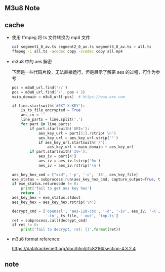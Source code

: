## M3u8 Note

## cache

* 使用 ffmpeg 将 ts 文件转换为 mp4 文件

    ```bash
    cat segment1_0_av.ts segment2_0_av.ts segment3_0_av.ts > all.ts
    ffmpeg -i all.ts -acodec copy -vcodec copy all.mp4
    ```

* m3u8 中的 aes 解密

    下面是一些代码片段，无法直接运行，但是展示了解密 aes 的过程，可作为参考

    ```python
    pos = m3u8_url.find('//')
    pos = m3u8_url.find('/', pos + 2)
    main_domain = m3u8_url[:pos]  # https://www.xxx.com

    if line.startswith('#EXT-X-KEY'):
        is_ts_file_encrypted = True
        aes_iv = ''
        line_parts = line.split(',')
        for part in line_parts:
            if part.startswith('URI='):
                aes_key_url = part[5:].rstrip('\n')
                aes_key_url = aes_key_url.strip('"')
                if aes_key_url.startswith('/'):
                    aes_key_url = main_domain + aes_key_url
            if part.startswith('IV='):
                aes_iv = part[4:]
                aes_iv = aes_iv.lstrip('0x')
                aes_iv = aes_iv.rstrip('\n')
                
    aes_key_hex_cmd = ["xxd", '-p', '-c', '16', aes_key_file]
    exe_status = subprocess.run(aes_key_hex_cmd, capture_output=True, text=True)
    if exe_status.returncode != 0:
        print('fail to get aes key hex')
        return -1
    aes_key_hex = exe_status.stdout
    aes_key_hex = aes_key_hex.rstrip('\n')

    decrypt_cmd = ['openssl', 'aes-128-cbc', '-d', '-iv', aes_iv, '-K', aes_key_hex,
                   '-in', ts_file, '-out', 'tmp.ts']
    ret = subprocess.call(decrypt_cmd)
    if ret != 0:
        print('fail to decrypt, ret: {}'.format(ret))
    ```

* m3u8 format reference:

    <https://datatracker.ietf.org/doc/html/rfc8216#section-4.3.2.4>

## note
